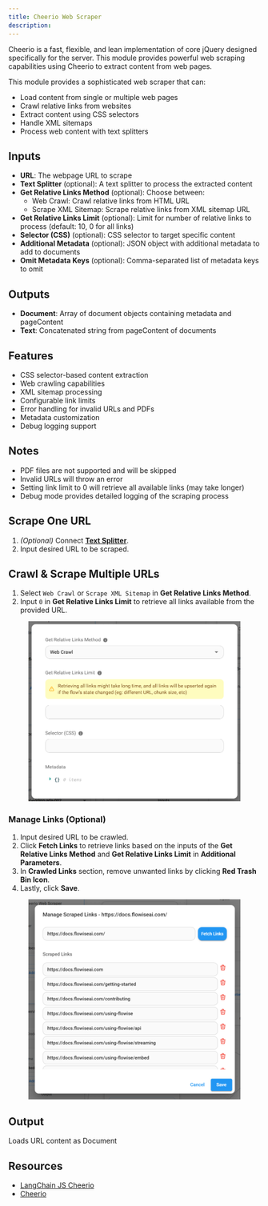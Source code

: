 ```yaml
---
title: Cheerio Web Scraper
description: 
---
```


Cheerio is a fast, flexible, and lean implementation of core jQuery designed specifically for the server. This module provides powerful web scraping capabilities using Cheerio to extract content from web pages.

This module provides a sophisticated web scraper that can:

* Load content from single or multiple web pages
* Crawl relative links from websites
* Extract content using CSS selectors
* Handle XML sitemaps
* Process web content with text splitters

## Inputs

* **URL**: The webpage URL to scrape
* **Text Splitter** (optional): A text splitter to process the extracted content
* **Get Relative Links Method** (optional): Choose between:
  * Web Crawl: Crawl relative links from HTML URL
  * Scrape XML Sitemap: Scrape relative links from XML sitemap URL
* **Get Relative Links Limit** (optional): Limit for number of relative links to process (default: 10, 0 for all links)
* **Selector (CSS)** (optional): CSS selector to target specific content
* **Additional Metadata** (optional): JSON object with additional metadata to add to documents
* **Omit Metadata Keys** (optional): Comma-separated list of metadata keys to omit

## Outputs

* **Document**: Array of document objects containing metadata and pageContent
* **Text**: Concatenated string from pageContent of documents

## Features

* CSS selector-based content extraction
* Web crawling capabilities
* XML sitemap processing
* Configurable link limits
* Error handling for invalid URLs and PDFs
* Metadata customization
* Debug logging support

## Notes

* PDF files are not supported and will be skipped
* Invalid URLs will throw an error
* Setting link limit to 0 will retrieve all available links (may take longer)
* Debug mode provides detailed logging of the scraping process

## Scrape One URL

1. _(Optional)_ Connect [**Text Splitter**](../text-splitters/).
2. Input desired URL to be scraped.

## Crawl & Scrape Multiple URLs

1. Select `Web Crawl` or `Scrape XML Sitemap` in **Get Relative Links Method**.
2. Input `0` in **Get Relative Links Limit** to retrieve all links available from the provided URL.

<figure><img src="/assets/image (87).png" alt="" width="563"><figcaption></figcaption></figure>

### Manage Links (Optional)

1. Input desired URL to be crawled.
2. Click **Fetch Links** to retrieve links based on the inputs of the **Get Relative Links Method** and **Get Relative Links Limit** in **Additional Parameters**.
3. In **Crawled Links** section, remove unwanted links by clicking **Red Trash Bin Icon**.
4. Lastly, click **Save**.

<figure><img src="/assets/image (88).png" alt="" width="563"><figcaption></figcaption></figure>

## Output

Loads URL content as Document

## Resources

* [LangChain JS Cheerio](https://js.langchain.com/docs/integrations/document_loaders/web_loaders/web_cheerio)
* [Cheerio](https://cheerio.js.org/)
